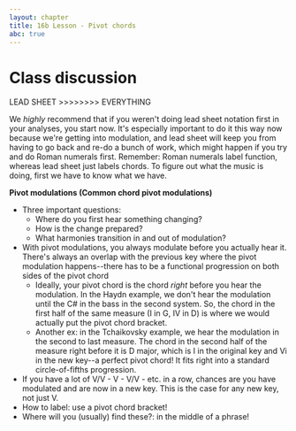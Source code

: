 ```yaml
---
layout: chapter
title: 16b Lesson - Pivot chords
abc: true
---
```


# Class discussion

LEAD SHEET >>>>>>>> EVERYTHING

We *highly* recommend that if you weren't doing lead sheet notation first in your analyses, you start now. It's especially important to do it this way now because we're getting into modulation, and lead sheet will keep you from having to go back and re-do a bunch of work, which might happen if you try and do Roman numerals first. Remember: Roman numerals label function, whereas lead sheet just labels chords. To figure out what the music is doing, first we have to know what we have.

**Pivot modulations (Common chord pivot modulations)**
- Three important questions:
  - Where do you first hear something changing?
  - How is the change prepared?
  - What harmonies transition in and out of modulation?
- With pivot modulations, you always modulate before you actually hear it. There's always an overlap with the previous key where the pivot modulation happens--there has to be a functional progression on both sides of the pivot chord
  - Ideally, your pivot chord is the chord *right* before you hear the modulation. In the Haydn example, we don't hear the modulation until the C# in the bass in the second system. So, the chord in the first half of the same measure (I in G, IV in D) is where we would actually put the pivot chord bracket.
  - Another ex: in the Tchaikovsky example, we hear the modulation in the second to last measure. The chord in the second half of the measure right before it is D major, which is I in the original key and Vi in the new key--a perfect pivot chord! It fits right into a standard circle-of-fifths progression.
- If you have a lot of V/V - V - V/V - etc. in a row, chances are you have modulated and are now in a new key. This is the case for any new key, not just V.
- How to label: use a pivot chord bracket!
- Where will you (usually) find these?: in the middle of a phrase!
